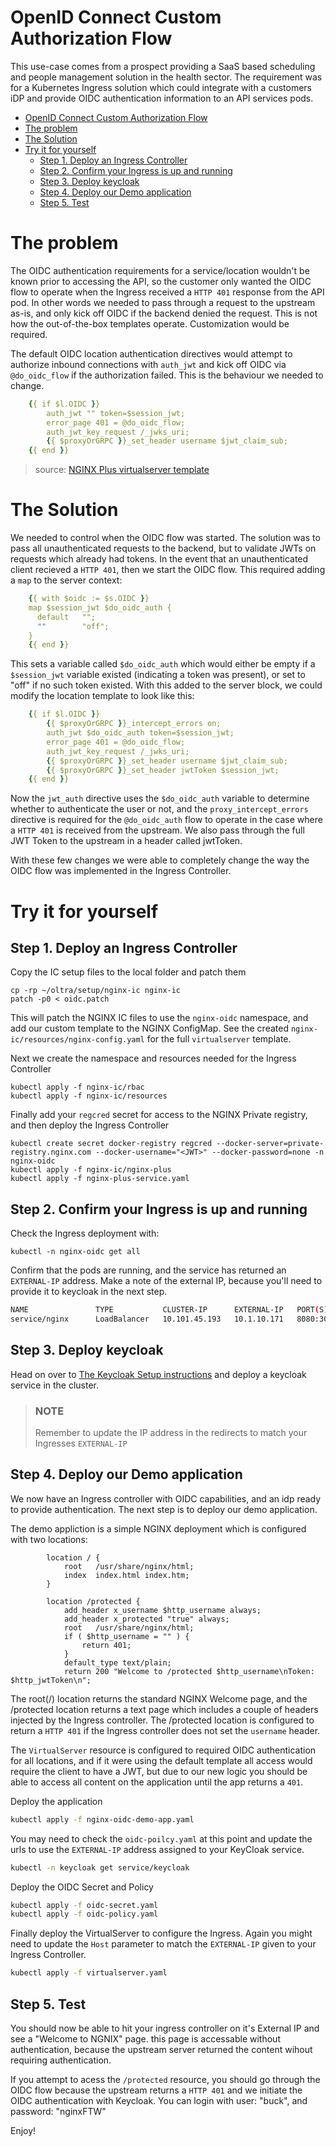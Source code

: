 # OpenID Connect Custom Authorization Flow

This use-case comes from a prospect providing a SaaS based scheduling and people management solution in the health sector. The requirement was for a Kubernetes Ingress solution which could integrate with a customers iDP and provide OIDC authentication information to an API services pods.

- [OpenID Connect Custom Authorization Flow](#openid-connect-custom-authorization-flow)
- [The problem](#the-problem)
- [The Solution](#the-solution)
- [Try it for yourself](#try-it-for-yourself)
  - [Step 1. Deploy an Ingress Controller](#step-1-deploy-an-ingress-controller)
  - [Step 2. Confirm your Ingress is up and running](#step-2-confirm-your-ingress-is-up-and-running)
  - [Step 3. Deploy keycloak](#step-3-deploy-keycloak)
  - [Step 4. Deploy our Demo application](#step-4-deploy-our-demo-application)
  - [Step 5. Test](#step-5-test)

# The problem

The OIDC authentication requirements for a service/location wouldn't be known prior to accessing the API, so the customer only wanted the OIDC flow to operate when the Ingress received a `HTTP 401` response from the API pod. In other words we needed to pass through a request to the upstream as-is, and only kick off OIDC if the backend denied the request. This is not how the out-of-the-box templates operate. Customization would be required.

The default OIDC location authentication directives would attempt to authorize inbound connections with `auth_jwt` and kick off OIDC via `@do_oidc_flow` if the authorization failed. This is the behaviour we needed to change.

```yml
    {{ if $l.OIDC }}
        auth_jwt "" token=$session_jwt;
        error_page 401 = @do_oidc_flow;
        auth_jwt_key_request /_jwks_uri;
        {{ $proxyOrGRPC }}_set_header username $jwt_claim_sub;
    {{ end }}
```
> source: [NGINX Plus virtualserver template](https://github.com/nginxinc/kubernetes-ingress/blob/main/internal/configs/version2/nginx-plus.virtualserver.tmpl)

# The Solution

We needed to control when the OIDC flow was started. The solution was to pass all unauthenticated requests to the backend, but to validate JWTs on requests which already had tokens. In the event that an unauthenticated client recieved a `HTTP 401`, then we start the OIDC flow. This required adding a `map` to the server context:

```yml
    {{ with $oidc := $s.OIDC }}
    map $session_jwt $do_oidc_auth {
      default   "";
      ""        "off";
    }
    {{ end }}
```

This sets a variable called `$do_oidc_auth` which would either be empty if a `$session_jwt` variable existed (indicating a token was present), or set to "off" if no such token existed. With this added to the server block, we could modify the location template to look like this:

```yml
    {{ if $l.OIDC }}
        {{ $proxyOrGRPC }}_intercept_errors on;
        auth_jwt $do_oidc_auth token=$session_jwt;
        error_page 401 = @do_oidc_flow;
        auth_jwt_key_request /_jwks_uri;
        {{ $proxyOrGRPC }}_set_header username $jwt_claim_sub;
        {{ $proxyOrGRPC }}_set_header jwtToken $session_jwt;
    {{ end }}
```
Now the `jwt_auth` directive uses the `$do_oidc_auth` variable to determine whether to authenticate the user or not, and the `proxy_intercept_errors` directive is required for the `@do_oidc_auth` flow to operate in the case where a `HTTP 401` is received from the upstream. We also pass through the full JWT Token to the upstream in a header called jwtToken.

With these few changes we were able to completely change the way the OIDC flow was implemented in the Ingress Controller.

# Try it for yourself

## Step 1. Deploy an Ingress Controller

Copy the IC setup files to the local folder and patch them

```
cp -rp ~/oltra/setup/nginx-ic nginx-ic
patch -p0 < oidc.patch
``` 

This will patch the NGINX IC files to use the `nginx-oidc` namespace, and add our custom template to the NGINX ConfigMap. 
See the created `nginx-ic/resources/nginx-config.yaml` for the full `virtualserver` template.

Next we create the namespace and resources needed for the Ingress Controller

```
kubectl apply -f nginx-ic/rbac
kubectl apply -f nginx-ic/resources
```

Finally add your `regcred` secret for access to the NGINX Private registry, and then deploy the Ingress Controller
```
kubectl create secret docker-registry regcred --docker-server=private-registry.nginx.com --docker-username="<JWT>" --docker-password=none -n nginx-oidc
kubectl apply -f nginx-ic/nginx-plus
kubectl apply -f nginx-plus-service.yaml
```
## Step 2. Confirm your Ingress is up and running

Check the Ingress deployment with:

```
kubectl -n nginx-oidc get all
```
Confirm that the pods are running, and the service has returned an `EXTERNAL-IP` address. Make a note of the external IP, because you'll
need to provide it to keycloak in the next step.

```bash
NAME               TYPE           CLUSTER-IP      EXTERNAL-IP   PORT(S)          AGE
service/nginx      LoadBalancer   10.101.45.193   10.1.10.171   8080:30086/TCP   5h37m
```

## Step 3. Deploy keycloak

Head on over to [The Keycloak Setup instructions](../../../../setup/keycloak/README.md) and deploy a keycloak service in the cluster.

> ### NOTE 
> Remember to update the IP address in the redirects to match your Ingresses `EXTERNAL-IP`

## Step 4. Deploy our Demo application

We now have an Ingress controller with OIDC capabilities, and an idp ready to provide authentication.
The next step is to deploy our demo application.

The demo appliction is a simple NGINX deployment which is configured with two locations:

```nginx
        location / {
            root   /usr/share/nginx/html;
            index  index.html index.htm;
        }

        location /protected {
            add_header x_username $http_username always;
            add_header x_protected "true" always;
            root   /usr/share/nginx/html;
            if ( $http_username = "" ) {
                return 401;
            }
            default_type text/plain;
            return 200 "Welcome to /protected $http_username\nToken: $http_jwtToken\n";
```

The root(/) location returns the standard NGINX Welcome page, and the /protected location returns a text
page which includes a couple of headers injected by the Ingress controller. The /protected location is
configured to return a `HTTP 401` if the Ingress controller does not set the `username` header.

The `VirtualServer` resource is configured to required OIDC authentication for all locations, and if it
were using the default template all access would require the client to have a JWT, but due to our new
logic you should be able to access all content on the application until the app returns a `401`.

Deploy the application
```bash
kubectl apply -f nginx-oidc-demo-app.yaml
```

You may need to check the `oidc-poilcy.yaml` at this point and update the urls to use the `EXTERNAL-IP` address
assigned to your KeyCloak service.

```bash
kubectl -n keycloak get service/keycloak
```

Deploy the OIDC Secret and Policy
```bash
kubectl apply -f oidc-secret.yaml
kubectl apply -f oidc-policy.yaml
```

Finally deploy the VirtualServer to configure the Ingress. Again you might need to update the `Host` parameter
to match the `EXTERNAL-IP` given to your Ingress Controller.

```bash
kubectl apply -f virtualserver.yaml
```

## Step 5. Test

You should now be able to hit your ingress controller on it's External IP and see a "Welcome to NGNIX" page.
this page is accessable without authentication, because the upstream server returned the content wihout requiring
authentication.

If you attempt to acess the `/protected` resource, you should go through the OIDC flow because the upstream returns
a `HTTP 401` and we initiate the OIDC authentication with Keycloak. You can login with user: "buck", and password: "nginxFTW"

Enjoy!
